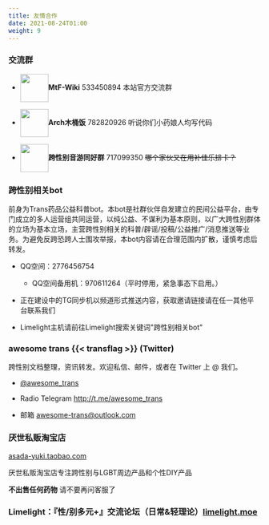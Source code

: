 ```yaml
---
title: 友情合作
date: 2021-08-24T01:00
weight: 9
---
```


### 交流群

- <img src="/new/mtf-wiki-square.svg" alt="" style="display: inline; height:4em;vertical-align: middle;">**MtF-Wiki** 533450894
  本站官方交流群

- <img src="/images/arch_trans.png" alt="" style="display: inline; height:4em;vertical-align: middle;">**Arch木桶饭** 782820926
  听说你们小药娘人均写代码

- <img src="/images/maimai-trans.png" alt="" style="display: inline; height:4em;vertical-align: middle;">**跨性别音游同好群** 717099350
  ~~哪个家伙又在用补佳乐排卡？~~

### 跨性别相关bot

前身为Trans药品公益科普bot。本bot是社群伙伴自发建立的民间公益平台，由专门成立的多人运营组共同运营，以纯公益、不谋利为基本原则，以广大跨性别群体的立场为基本立场，主营跨性别相关的科普/辟谣/投稿/公益推广/消息推送等业务。为避免反跨恐跨人士围攻举报，本bot内容请在合理范围内扩散，谨慎考虑后转发。

-   QQ空间：2776456754
    -   QQ空间备用机：970611264（平时停用，紧急事态下启用。）

-   正在建设中的TG同步机以频道形式推送内容，获取邀请链接请在任一其他平台联系我们

-   Limelight主机请前往Limelight搜索关键词"跨性别相关bot"

### awesome trans {{< transflag >}} (Twitter)

跨性别文档整理，资讯转发。欢迎私信、邮件，或者在 Twitter 上 @ 我们。

-   [@awesome_trans](https://twitter.com/awesome_trans)

-   Radio Telegram <http://t.me/awesome_trans> 

-   邮箱 [awesome-trans@outlook.com](mailto:awesome-trans@outlook.com)

### 厌世私贩淘宝店

[asada-yuki.taobao.com](https://asada-yuki.taobao.com/)

厌世私贩淘宝店专注跨性别与LGBT周边产品和个性DIY产品

**不出售任何药物** 请不要再问客服了

### Limelight：『性/别多元+』交流论坛（日常&轻理论）[limelight.moe](limelight.moe)
